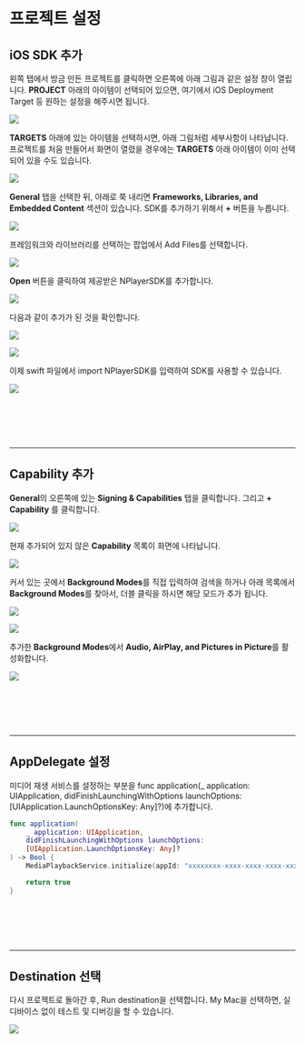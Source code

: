 # 프로젝트 설정

## iOS SDK 추가

왼쪽 탭에서 방금 만든 프로젝트를 클릭하면 오른쪽에 아래 그림과 같은 설정 창이 열립니다. **PROJECT** 아래의 아이템이 선택되어 있으면, 여기에서 iOS Deployment Target 등 원하는 설정을 해주시면 됩니다.

![](./img/project_settings.png)

**TARGETS** 아래에 있는 아이템을 선택하시면, 아래 그림처럼 세부사항이 나타납니다. 프로젝트를 처음 만들어서 화면이 열렸을 경우에는 **TARGETS** 아래 아이템이 이미 선택되어 있을 수도 있습니다.

![](./img/target_settings.png)

**General** 탭을 선택한 뒤, 아래로 쭉 내리면 **Frameworks, Libraries, and 
Embedded Content** 섹션이 있습니다. SDK를 추가하기 위해서 **+** 버튼을 누릅니다.

![](./img/frameworks_section.png)

프레임워크와 라이브러리를 선택하는 팝업에서 Add Files를 선택합니다.

![](./img/choose_frameworks_to_add.png)

**Open** 버튼을 클릭하여 제공받은 NPlayerSDK를 추가합니다.

![](./img/open_nplayer_sdk.png)

다음과 같이 추가가 된 것을 확인합니다.

![](./img/check_nplayer_sdk_settings.png)

![](./img/check_nplayer_sdk_in_navigator.png)

이제 swift 파일에서 import NPlayerSDK를 입력하여 SDK를 사용할 수 있습니다. 

![](./img/type_to_import_nplayer_sdk.png)

<br><br><br><br>

--------
## Capability 추가

**General**의 오른쪽에 있는 **Signing & Capabilities** 탭을 클릭합니다. 그리고 **+ Capability** 를 클릭합니다.

![](./img/add_capability.png)

현재 추가되어 있지 않은 **Capability** 목록이 화면에 나타납니다.

![](./img/capabillity_list.png)

커서 있는 곳에서 **Background Modes**를 직접 입력하여 검색을 하거나 아래 목록에서 **Background Modes**를 찾아서, 더블 클릭을 하시면 해당 모드가 추가 됩니다.

![](./img/select_background_modes_thru_typing.png)

![](./img/select_background_modes_thru_typing.png)
              
추가한 **Background Modes**에서 **Audio, AirPlay, and Pictures in Picture**를 활성화합니다.

![](./img/activate_audio_airplay_and_pip.png)

<br><br><br><br>

--------
## AppDelegate 설정

미디어 재생 서비스를 설정하는 부분을 func application(_ application: UIApplication, didFinishLaunchingWithOptions launchOptions:  [UIApplication.LaunchOptionsKey: Any]?)에 추가합니다.

```swift
func application(
    _ application: UIApplication,
    didFinishLaunchingWithOptions launchOptions:
    [UIApplication.LaunchOptionsKey: Any]?
) -> Bool {
    MediaPlaybackService.initialize(appId: "xxxxxxxx-xxxx-xxxx-xxxx-xxxxxxxxxxx")

    return true
}
```

<br><br><br><br>

--------
## Destination 선택

다시 프로젝트로 돌아간 후, Run destination을 선택합니다. My Mac을 선택하면, 실 디바이스 없이 테스트 및 디버깅을 할 수 있습니다.

![](./img/set_destination.png)
